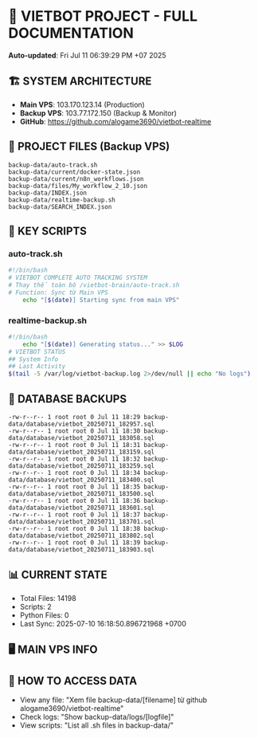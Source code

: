 # 🤖 VIETBOT PROJECT - FULL DOCUMENTATION
**Auto-updated**: Fri Jul 11 06:39:29 PM +07 2025

## 🏗️ SYSTEM ARCHITECTURE
- **Main VPS**: 103.170.123.14 (Production)
- **Backup VPS**: 103.77.172.150 (Backup & Monitor)
- **GitHub**: https://github.com/alogame3690/vietbot-realtime

## 📁 PROJECT FILES (Backup VPS)
```
backup-data/auto-track.sh
backup-data/current/docker-state.json
backup-data/current/n8n_workflows.json
backup-data/files/My_workflow_2_10.json
backup-data/INDEX.json
backup-data/realtime-backup.sh
backup-data/SEARCH_INDEX.json
```

## 🔧 KEY SCRIPTS
### auto-track.sh
```bash
#!/bin/bash
# VIETBOT COMPLETE AUTO TRACKING SYSTEM
# Thay thế toàn bộ /vietbot-brain/auto-track.sh
# Function: Sync từ Main VPS
    echo "[$(date)] Starting sync from main VPS"
```
### realtime-backup.sh
```bash
#!/bin/bash
    echo "[$(date)] Generating status..." >> $LOG
# VIETBOT STATUS
## System Info
## Last Activity
$(tail -5 /var/log/vietbot-backup.log 2>/dev/null || echo "No logs")
```

## 💾 DATABASE BACKUPS
```
-rw-r--r-- 1 root root 0 Jul 11 18:29 backup-data/database/vietbot_20250711_182957.sql
-rw-r--r-- 1 root root 0 Jul 11 18:30 backup-data/database/vietbot_20250711_183058.sql
-rw-r--r-- 1 root root 0 Jul 11 18:31 backup-data/database/vietbot_20250711_183159.sql
-rw-r--r-- 1 root root 0 Jul 11 18:32 backup-data/database/vietbot_20250711_183259.sql
-rw-r--r-- 1 root root 0 Jul 11 18:34 backup-data/database/vietbot_20250711_183400.sql
-rw-r--r-- 1 root root 0 Jul 11 18:35 backup-data/database/vietbot_20250711_183500.sql
-rw-r--r-- 1 root root 0 Jul 11 18:36 backup-data/database/vietbot_20250711_183601.sql
-rw-r--r-- 1 root root 0 Jul 11 18:37 backup-data/database/vietbot_20250711_183701.sql
-rw-r--r-- 1 root root 0 Jul 11 18:38 backup-data/database/vietbot_20250711_183802.sql
-rw-r--r-- 1 root root 0 Jul 11 18:39 backup-data/database/vietbot_20250711_183903.sql
```

## 📊 CURRENT STATE
- Total Files: 14198
- Scripts: 2
- Python Files: 0
- Last Sync: 2025-07-10 16:18:50.896721968 +0700

## 🖥️ MAIN VPS INFO


## 🚨 HOW TO ACCESS DATA
- View any file: "Xem file backup-data/[filename] từ github alogame3690/vietbot-realtime"
- Check logs: "Show backup-data/logs/[logfile]"
- View scripts: "List all .sh files in backup-data/"
